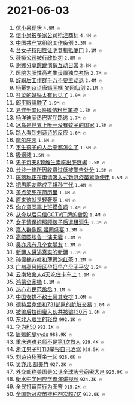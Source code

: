 # 2021-06-03

1. [信小呆现状](https://s.weibo.com/weibo?q=%23%E4%BF%A1%E5%B0%8F%E5%91%86%E7%8E%B0%E7%8A%B6%23&Refer=top) `4.9M 🔥`
1. [信小呆被多家公司抢注商标](https://s.weibo.com/weibo?q=%23%E4%BF%A1%E5%B0%8F%E5%91%86%E8%A2%AB%E5%A4%9A%E5%AE%B6%E5%85%AC%E5%8F%B8%E6%8A%A2%E6%B3%A8%E5%95%86%E6%A0%87%23&Refer=top) `4.4M 🔥`
1. [中国共产党组织工作条例](https://s.weibo.com/weibo?q=%E4%B8%AD%E5%9B%BD%E5%85%B1%E4%BA%A7%E5%85%9A%E7%BB%84%E7%BB%87%E5%B7%A5%E4%BD%9C%E6%9D%A1%E4%BE%8B&Refer=top) `3.3M 🔥`
1. [台女子持阳性证明登机抵厦门](https://s.weibo.com/weibo?q=%23%E5%8F%B0%E5%A5%B3%E5%AD%90%E6%8C%81%E9%98%B3%E6%80%A7%E8%AF%81%E6%98%8E%E7%99%BB%E6%9C%BA%E6%8A%B5%E5%8E%A6%E9%97%A8%23&Refer=top) `3.1M 🔥`
1. [薇娅公司被行政处罚](https://s.weibo.com/weibo?q=%23%E8%96%87%E5%A8%85%E5%85%AC%E5%8F%B8%E8%A2%AB%E8%A1%8C%E6%94%BF%E5%A4%84%E7%BD%9A%23&Refer=top) `2.8M 🔥`
1. [谢娜分享跳跳俏俏互动日常](https://s.weibo.com/weibo?q=%23%E8%B0%A2%E5%A8%9C%E5%88%86%E4%BA%AB%E8%B7%B3%E8%B7%B3%E4%BF%8F%E4%BF%8F%E4%BA%92%E5%8A%A8%E6%97%A5%E5%B8%B8%23&Refer=top) `2.8M 🔥`
1. [医院为阳性高考生设置独立考场](https://s.weibo.com/weibo?q=%23%E5%8C%BB%E9%99%A2%E4%B8%BA%E9%98%B3%E6%80%A7%E9%AB%98%E8%80%83%E7%94%9F%E8%AE%BE%E7%BD%AE%E7%8B%AC%E7%AB%8B%E8%80%83%E5%9C%BA%23&Refer=top) `2.7M 🔥`
1. [辞职后工作群千万不要主动退](https://s.weibo.com/weibo?q=%23%E8%BE%9E%E8%81%8C%E5%90%8E%E5%B7%A5%E4%BD%9C%E7%BE%A4%E5%8D%83%E4%B8%87%E4%B8%8D%E8%A6%81%E4%B8%BB%E5%8A%A8%E9%80%80%23&Refer=top) `2.4M 🔥`
1. [杨幂刘诗诗唐嫣同框 梦回仙剑](https://s.weibo.com/weibo?q=%E6%9D%A8%E5%B9%82%E5%88%98%E8%AF%97%E8%AF%97%E5%94%90%E5%AB%A3%E5%90%8C%E6%A1%86%20%E6%A2%A6%E5%9B%9E%E4%BB%99%E5%89%91&Refer=top) `2.1M 🔥`
1. [杉菜的妈妈太有远见了](https://s.weibo.com/weibo?q=%23%E6%9D%89%E8%8F%9C%E7%9A%84%E5%A6%88%E5%A6%88%E5%A4%AA%E6%9C%89%E8%BF%9C%E8%A7%81%E4%BA%86%23&Refer=top) `1.9M 🔥`
1. [郎平眼睛肿了](https://s.weibo.com/weibo?q=%23%E9%83%8E%E5%B9%B3%E7%9C%BC%E7%9D%9B%E8%82%BF%E4%BA%86%23&Refer=top) `1.9M 🔥`
1. [易烊千玺to签模仿粉丝笔迹](https://s.weibo.com/weibo?q=%23%E6%98%93%E7%83%8A%E5%8D%83%E7%8E%BAto%E7%AD%BE%E6%A8%A1%E4%BB%BF%E7%B2%89%E4%B8%9D%E7%AC%94%E8%BF%B9%23&Refer=top) `1.7M 🔥`
1. [杨洋迪丽热巴客厅路透](https://s.weibo.com/weibo?q=%23%E6%9D%A8%E6%B4%8B%E8%BF%AA%E4%B8%BD%E7%83%AD%E5%B7%B4%E5%AE%A2%E5%8E%85%E8%B7%AF%E9%80%8F%23&Refer=top) `1.7M 🔥`
1. [冰岛是世界上唯一没有蚊子的国家](https://s.weibo.com/weibo?q=%23%E5%86%B0%E5%B2%9B%E6%98%AF%E4%B8%96%E7%95%8C%E4%B8%8A%E5%94%AF%E4%B8%80%E6%B2%A1%E6%9C%89%E8%9A%8A%E5%AD%90%E7%9A%84%E5%9B%BD%E5%AE%B6%23&Refer=top) `1.7M 🔥`
1. [路人看到刘诗诗的反应](https://s.weibo.com/weibo?q=%23%E8%B7%AF%E4%BA%BA%E7%9C%8B%E5%88%B0%E5%88%98%E8%AF%97%E8%AF%97%E7%9A%84%E5%8F%8D%E5%BA%94%23&Refer=top) `1.6M 🔥`
1. [摩尔庄园](https://s.weibo.com/weibo?q=%E6%91%A9%E5%B0%94%E5%BA%84%E5%9B%AD&Refer=top) `1.6M 🔥`
1. [不生孩子的人后来都怎么了](https://s.weibo.com/weibo?q=%23%E4%B8%8D%E7%94%9F%E5%AD%A9%E5%AD%90%E7%9A%84%E4%BA%BA%E5%90%8E%E6%9D%A5%E9%83%BD%E6%80%8E%E4%B9%88%E4%BA%86%23&Refer=top) `1.5M 🔥`
1. [吸烟装](https://s.weibo.com/weibo?q=%E5%90%B8%E7%83%9F%E8%A3%85&Refer=top) `1.5M 🔥`
1. [男子每天8颗维生素吃出肝衰竭](https://s.weibo.com/weibo?q=%23%E7%94%B7%E5%AD%90%E6%AF%8F%E5%A4%A98%E9%A2%97%E7%BB%B4%E7%94%9F%E7%B4%A0%E5%90%83%E5%87%BA%E8%82%9D%E8%A1%B0%E7%AB%AD%23&Refer=top) `1.5M 🔥`
1. [长沙一律所因收费过低被警告处分](https://s.weibo.com/weibo?q=%23%E9%95%BF%E6%B2%99%E4%B8%80%E5%BE%8B%E6%89%80%E5%9B%A0%E6%94%B6%E8%B4%B9%E8%BF%87%E4%BD%8E%E8%A2%AB%E8%AD%A6%E5%91%8A%E5%A4%84%E5%88%86%23&Refer=top) `1.5M 🔥`
1. [陈薇称正在申请吸入式新冠疫苗紧急使用](https://s.weibo.com/weibo?q=%23%E9%99%88%E8%96%87%E7%A7%B0%E6%AD%A3%E5%9C%A8%E7%94%B3%E8%AF%B7%E5%90%B8%E5%85%A5%E5%BC%8F%E6%96%B0%E5%86%A0%E7%96%AB%E8%8B%97%E7%B4%A7%E6%80%A5%E4%BD%BF%E7%94%A8%23&Refer=top) `1.5M 🔥`
1. [把男朋友熬成了祖孙三代](https://s.weibo.com/weibo?q=%23%E6%8A%8A%E7%94%B7%E6%9C%8B%E5%8F%8B%E7%86%AC%E6%88%90%E4%BA%86%E7%A5%96%E5%AD%99%E4%B8%89%E4%BB%A3%23&Refer=top) `1.4M 🔥`
1. [差点笑死在简历里](https://s.weibo.com/weibo?q=%23%E5%B7%AE%E7%82%B9%E7%AC%91%E6%AD%BB%E5%9C%A8%E7%AE%80%E5%8E%86%E9%87%8C%23&Refer=top) `1.4M 🔥`
1. [原来这就是轻奢啊](https://s.weibo.com/weibo?q=%23%E5%8E%9F%E6%9D%A5%E8%BF%99%E5%B0%B1%E6%98%AF%E8%BD%BB%E5%A5%A2%E5%95%8A%23&Refer=top) `1.4M 🔥`
1. [你介意同事上班摸鱼吗](https://s.weibo.com/weibo?q=%23%E4%BD%A0%E4%BB%8B%E6%84%8F%E5%90%8C%E4%BA%8B%E4%B8%8A%E7%8F%AD%E6%91%B8%E9%B1%BC%E5%90%97%23&Refer=top) `1.4M 🔥`
1. [从今以后只信CCTV厂牌的曾毅](https://s.weibo.com/weibo?q=%E4%BB%8E%E4%BB%8A%E4%BB%A5%E5%90%8E%E5%8F%AA%E4%BF%A1CCTV%E5%8E%82%E7%89%8C%E7%9A%84%E6%9B%BE%E6%AF%85&Refer=top) `1.4M 🔥`
1. [女子请保姆照顾孩子后退租消失](https://s.weibo.com/weibo?q=%23%E5%A5%B3%E5%AD%90%E8%AF%B7%E4%BF%9D%E5%A7%86%E7%85%A7%E9%A1%BE%E5%AD%A9%E5%AD%90%E5%90%8E%E9%80%80%E7%A7%9F%E6%B6%88%E5%A4%B1%23&Refer=top) `1.3M 🔥`
1. [嘉人群像照 姬圈盛宴](https://s.weibo.com/weibo?q=%E5%98%89%E4%BA%BA%E7%BE%A4%E5%83%8F%E7%85%A7%20%E5%A7%AC%E5%9C%88%E7%9B%9B%E5%AE%B4&Refer=top) `1.3M 🔥`
1. [高圆圆张鲁一演夫妻](https://s.weibo.com/weibo?q=%23%E9%AB%98%E5%9C%86%E5%9C%86%E5%BC%A0%E9%B2%81%E4%B8%80%E6%BC%94%E5%A4%AB%E5%A6%BB%23&Refer=top) `1.3M 🔥`
1. [吴亦凡有几个女朋友](https://s.weibo.com/weibo?q=%E5%90%B4%E4%BA%A6%E5%87%A1%E6%9C%89%E5%87%A0%E4%B8%AA%E5%A5%B3%E6%9C%8B%E5%8F%8B&Refer=top) `1.3M 🔥`
1. [新疆人讲述真实的新疆](https://s.weibo.com/weibo?q=%23%E6%96%B0%E7%96%86%E4%BA%BA%E8%AE%B2%E8%BF%B0%E7%9C%9F%E5%AE%9E%E7%9A%84%E6%96%B0%E7%96%86%23&Refer=top) `1.3M 🔥`
1. [孙俪摘苏叶和薄荷泡红茶](https://s.weibo.com/weibo?q=%23%E5%AD%99%E4%BF%AA%E6%91%98%E8%8B%8F%E5%8F%B6%E5%92%8C%E8%96%84%E8%8D%B7%E6%B3%A1%E7%BA%A2%E8%8C%B6%23&Refer=top) `1.2M 🔥`
1. [广州高风险区孕妇早产母子平安](https://s.weibo.com/weibo?q=%23%E5%B9%BF%E5%B7%9E%E9%AB%98%E9%A3%8E%E9%99%A9%E5%8C%BA%E5%AD%95%E5%A6%87%E6%97%A9%E4%BA%A7%E6%AF%8D%E5%AD%90%E5%B9%B3%E5%AE%89%23&Refer=top) `1.2M 🔥`
1. [云南堵象人4天吃住卡车上](https://s.weibo.com/weibo?q=%23%E4%BA%91%E5%8D%97%E5%A0%B5%E8%B1%A1%E4%BA%BA4%E5%A4%A9%E5%90%83%E4%BD%8F%E5%8D%A1%E8%BD%A6%E4%B8%8A%23&Refer=top) `1.1M 🔥`
1. [鸿蒙全家桶](https://s.weibo.com/weibo?q=%23%E9%B8%BF%E8%92%99%E5%85%A8%E5%AE%B6%E6%A1%B6%23&Refer=top) `1.1M 🔥`
1. [热心市民范丞丞](https://s.weibo.com/weibo?q=%23%E7%83%AD%E5%BF%83%E5%B8%82%E6%B0%91%E8%8C%83%E4%B8%9E%E4%B8%9E%23&Refer=top) `1.1M 🔥`
1. [中国女排不敌土耳其女排](https://s.weibo.com/weibo?q=%23%E4%B8%AD%E5%9B%BD%E5%A5%B3%E6%8E%92%E4%B8%8D%E6%95%8C%E5%9C%9F%E8%80%B3%E5%85%B6%E5%A5%B3%E6%8E%92%23&Refer=top) `1.0M 🔥`
1. [德特里克堡和731部队的肮脏交易](https://s.weibo.com/weibo?q=%23%E5%BE%B7%E7%89%B9%E9%87%8C%E5%85%8B%E5%A0%A1%E5%92%8C731%E9%83%A8%E9%98%9F%E7%9A%84%E8%82%AE%E8%84%8F%E4%BA%A4%E6%98%93%23&Refer=top) `1.0M 🔥`
1. [被骗后拉闺蜜入伙共被骗130万](https://s.weibo.com/weibo?q=%23%E8%A2%AB%E9%AA%97%E5%90%8E%E6%8B%89%E9%97%BA%E8%9C%9C%E5%85%A5%E4%BC%99%E5%85%B1%E8%A2%AB%E9%AA%97130%E4%B8%87%23&Refer=top) `1.0M 🔥`
1. [东北人眼里的轻食](https://s.weibo.com/weibo?q=%23%E4%B8%9C%E5%8C%97%E4%BA%BA%E7%9C%BC%E9%87%8C%E7%9A%84%E8%BD%BB%E9%A3%9F%23&Refer=top) `992.1K 🔥`
1. [华为P50](https://s.weibo.com/weibo?q=%E5%8D%8E%E4%B8%BAP50&Refer=top) `992.1K 🔥`
1. [唐嫣的腿yyds](https://s.weibo.com/weibo?q=%23%E5%94%90%E5%AB%A3%E7%9A%84%E8%85%BFyyds%23&Refer=top) `988.9K 🔥`
1. [重庆遇难老师不是第1次救人](https://s.weibo.com/weibo?q=%23%E9%87%8D%E5%BA%86%E9%81%87%E9%9A%BE%E8%80%81%E5%B8%88%E4%B8%8D%E6%98%AF%E7%AC%AC1%E6%AC%A1%E6%95%91%E4%BA%BA%23&Refer=top) `929.4K 🔥`
1. [浙江男子打110举报自己酒驾](https://s.weibo.com/weibo?q=%23%E6%B5%99%E6%B1%9F%E7%94%B7%E5%AD%90%E6%89%93110%E4%B8%BE%E6%8A%A5%E8%87%AA%E5%B7%B1%E9%85%92%E9%A9%BE%23&Refer=top) `928.5K 🔥`
1. [刘诗诗杨幂坐一起](https://s.weibo.com/weibo?q=%23%E5%88%98%E8%AF%97%E8%AF%97%E6%9D%A8%E5%B9%82%E5%9D%90%E4%B8%80%E8%B5%B7%23&Refer=top) `928.0K 🔥`
1. [吴亦凡 都美竹](https://s.weibo.com/weibo?q=%E5%90%B4%E4%BA%A6%E5%87%A1%20%E9%83%BD%E7%BE%8E%E7%AB%B9&Refer=top) `927.2K 🔥`
1. [外交部称美国是公认全球头号窃密大户](https://s.weibo.com/weibo?q=%23%E5%A4%96%E4%BA%A4%E9%83%A8%E7%A7%B0%E7%BE%8E%E5%9B%BD%E6%98%AF%E5%85%AC%E8%AE%A4%E5%85%A8%E7%90%83%E5%A4%B4%E5%8F%B7%E7%AA%83%E5%AF%86%E5%A4%A7%E6%88%B7%23&Refer=top) `926.9K 🔥`
1. [衡水中学回应学霸演讲视频](https://s.weibo.com/weibo?q=%23%E8%A1%A1%E6%B0%B4%E4%B8%AD%E5%AD%A6%E5%9B%9E%E5%BA%94%E5%AD%A6%E9%9C%B8%E6%BC%94%E8%AE%B2%E8%A7%86%E9%A2%91%23&Refer=top) `924.3K 🔥`
1. [全民打苗苗行为图鉴](https://s.weibo.com/weibo?q=%23%E5%85%A8%E6%B0%91%E6%89%93%E8%8B%97%E8%8B%97%E8%A1%8C%E4%B8%BA%E5%9B%BE%E9%89%B4%23&Refer=top) `915.2K 🔥`
1. [全国新冠疫苗接种剂次超7亿](https://s.weibo.com/weibo?q=%23%E5%85%A8%E5%9B%BD%E6%96%B0%E5%86%A0%E7%96%AB%E8%8B%97%E6%8E%A5%E7%A7%8D%E5%89%82%E6%AC%A1%E8%B6%857%E4%BA%BF%23&Refer=top) `912.0K 🔥`
